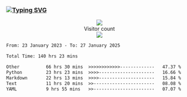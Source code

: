 ### <a href="https://git.io/typing-svg"><img src="https://readme-typing-svg.herokuapp.com?font=Fira+Code&pause=1000&width=435&lines=+Hi+%F0%9F%91%8B+There+is+Chenghow" alt="Typing SVG" /></a>
<p align="center"> 
  <img src="https://github-readme-stats.vercel.app/api?username=chenghow&show_icons=true"><br>
  Visitor count<br>
  <img src="https://profile-counter.glitch.me/chenghow/count.svg">
</p>

<!--START_SECTION:waka-->

```txt
From: 23 January 2023 - To: 27 January 2025

Total Time: 140 hrs 23 mins

Other          66 hrs 30 mins  >>>>>>>>>>>>-------------   47.37 %
Python         23 hrs 23 mins  >>>>---------------------   16.66 %
Markdown       22 hrs 13 mins  >>>>---------------------   15.84 %
Text           11 hrs 20 mins  >>-----------------------   08.08 %
YAML           9 hrs 55 mins   >>-----------------------   07.07 %
```

<!--END_SECTION:waka-->
